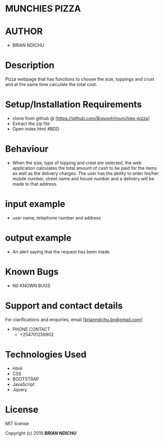 # 

# MUNCHIES PIZZA

# AUTHOR
* BRIAN NDICHU

# Description

Pizza webpage that has functions to choose the size, toppings and crust and at the same time calculate the total cost.

# Setup/Installation Requirements

* clone from github @ [https://github.com/Brayooh/munchies-pizza] 
* Extract the zip file
* Open index.html
#BDD
# Behaviour
* When the size, type of topping and crest are selected, the web application calculates the total amount of cash to be paid for the items as well as the delivery charges. The user has the ability to enter his/her mobile number, street name and house number and a delivery will be made to that address. 
# input example
* user name, telephone number and address
# output example
* An alert saying that the request has been made

# Known Bugs

* N0 KNOWN BUGS

# Support and contact details

For clarifications and enquiries, email [brianndichu.bn@gmail.com]

* PHONE CONTACT
     * +254701259902

# Technologies Used
* Html
* CSS
* BOOTSTRAP
* JavaScript
* Jquery

# License

MIT license

Copyright (c) 2019 **_BRIAN NDICHU_**